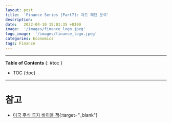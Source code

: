 ```yaml
---
layout: post
title:  'Finance Series [Part7]: 차트 패턴 분석'
description: 
date:   2022-04-10 15:01:35 +0300
image:  '/images/finance_logo.jpeg'
logo_image:  '/images/finance_logo.jpeg'
categories: Economics
tags: Finance
---
```

---

**Table of Contents**
{: #toc }
*  TOC
{:toc}

---



# 참고
- [미국 주식 투자 바이블 책](http://www.kyobobook.co.kr/product/detailViewKor.laf?ejkGb=KOR&mallGb=KOR&barcode=9791160077131&orderClick=LAG&Kc=){:target="_blank"}